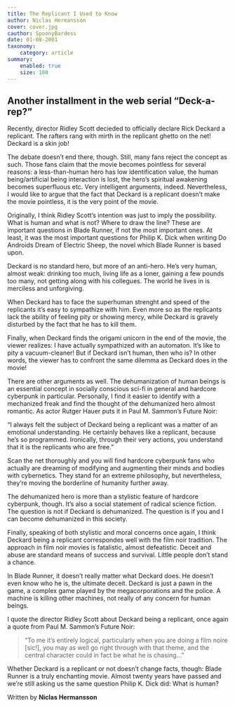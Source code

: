 ```yaml
---
title: The Replicant I Used to Know
author: Niclas Hermansson
cover: cover.jpg
cauthor: SpoonyBardess
date: 01-08-2001
taxonomy:
    category: article
summary:
	enabled: true
	size: 100
---
```


## Another installment in the web serial “Deck-a-rep?”

Recently, director Ridley Scott decieded to officially declare Rick Deckard a replicant. The rafters rang with mirth in the replicant ghetto on the net! Deckard is a skin job!

The debate doesn’t end there, though. Still, many fans reject the concept as such. Those fans claim that the movie becomes pointless for several reasons: a less-than-human hero has low identification value, the human being/artificial being interaction is lost, the hero’s spiritual awakening becomes superfluous etc. Very intelligent arguments, indeed. Nevertheless, I would like to argue that the fact that Deckard is a replicant doesn’t make the movie pointless, it is the very point of the movie.

Originally, I think Ridley Scott’s intention was just to imply the possibility. What is human and what is not? Where to draw the line? These are important questions in Blade Runner, if not the most important ones. At least, it was the most important questions for Philip K. Dick when writing Do Androids Dream of Electric Sheep, the novel which Blade Runner is based upon.

Deckard is no standard hero, but more of an anti-hero. He’s very human, almost weak: drinking too much, living life as a loner, gaining a few pounds too many, not getting along with his collegues. The world he lives in is merciless and unforgiving.

When Deckard has to face the superhuman strenght and speed of the replicants it’s easy to sympathize with him. Even more so as the replicants lack the ability of feeling pity or showing mercy, while Deckard is gravely disturbed by the fact that he has to kill them.

Finally, when Deckard finds the origami unicorn in the end of the movie, the viewer realizes: I have actually sympathized with an automaton. It’s like to pity a vacuum-cleaner! But if Deckard isn’t human, then who is? In other words, the viewer has to confront the same dilemma as Deckard does in the movie!

There are other arguments as well. The dehumanization of human beings is an essential concept in socially conscious sci-fi in general and hardcore cyberpunk in particular. Personally, I find it easier to identify with a mechanized freak and find the thought of the dehumanized hero almost romantic. As actor Rutger Hauer puts it in Paul M. Sammon’s Future Noir:

“I always felt the subject of Deckard being a replicant was a matter of an emotional understanding. He certainly behaves like a replicant, because he’s so programmed. Ironically, through their very actions, you understand that it is the replicants who are free.”

Scan the net thoroughly and you will find hardcore cyberpunk fans who actually are dreaming of modifying and augmenting their minds and bodies with cybernetics. They stand for an extreme philosophy, but nevertheless, they’re moving the borderline of humanity further away.

The dehumanized hero is more than a stylistic feature of hardcore cyberpunk, though. It’s also a social statement of radical science fiction. The question is not if Deckard is dehumanized. The
question is if you and I can become dehumanized in this society.

Finally, speaking of both stylistic and moral concerns once again, I think Deckard being a replicant correspondes well with the film noir tradition. The approach in film noir movies is fatalistic, almost defeatistic. Deceit and abuse are standard means of success and survival. Little people don’t stand a chance.

In Blade Runner, it doesn’t really matter what Deckard does. He doesn’t even know who he is, the ultimate deceit. Deckard is just a pawn in the game, a complex game played by the megacorporations and the police. A machine is killing other machines, not really of any concern for human beings.

I quote the director Ridley Scott about Deckard being a replicant, once again a quote from Paul M. Sammon’s Future Noir:

> “To me it’s entirely logical, particularly when you are doing a film noire [sic!], you may as well go right through with that theme, and the central character could in fact be what he is chasing…”

Whether Deckard is a replicant or not doesn’t change facts, though: Blade Runner is a truly enchanting movie. Almost twenty years have passed and we’re still asking us the same question Philip K. Dick did: What is human?

Written by **Niclas Hermansson**
